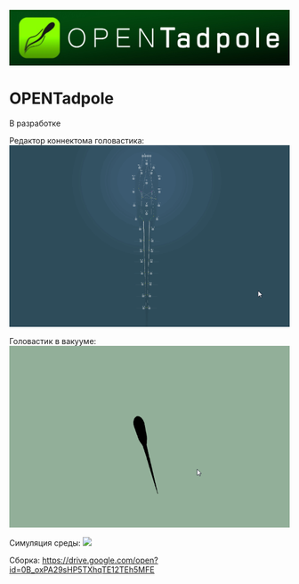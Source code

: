 ![](https://github.com/BelkinAndrey/OPENTadpole/blob/master/Image/logo.jpg)
# OPENTadpole
В разработке

Редактор коннектома головастика:
![](https://github.com/BelkinAndrey/OPENTadpole/blob/master/Image/Screen1.gif)

Головастик в вакууме:
![](https://github.com/BelkinAndrey/OPENTadpole/blob/master/Image/Screen3.gif)

Симуляция среды:
![](https://github.com/BelkinAndrey/OPENTadpole/blob/master/Image/Screen6.gif)


Сборка: https://drive.google.com/open?id=0B_oxPA29sHP5TXhqTE12TEh5MFE
